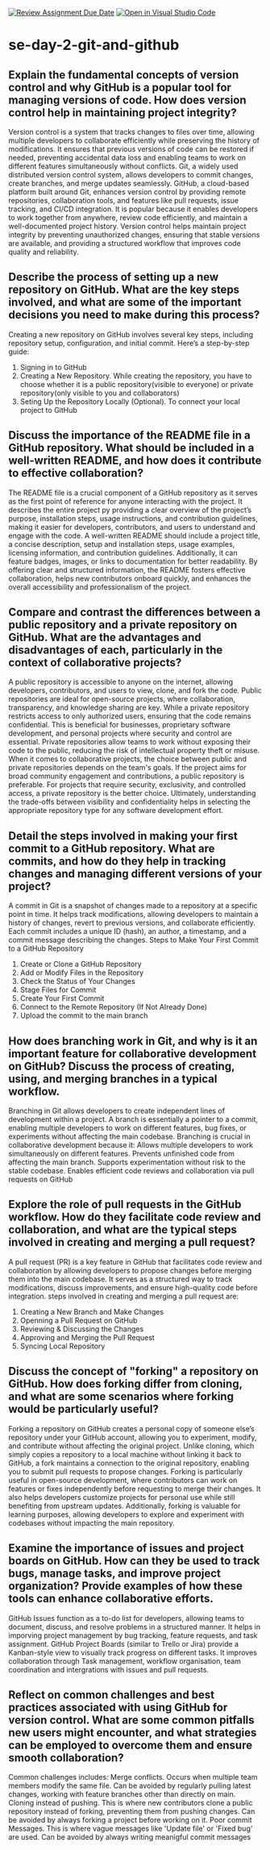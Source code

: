[![Review Assignment Due Date](https://classroom.github.com/assets/deadline-readme-button-22041afd0340ce965d47ae6ef1cefeee28c7c493a6346c4f15d667ab976d596c.svg)](https://classroom.github.com/a/8wgCKhpZ)
[![Open in Visual Studio Code](https://classroom.github.com/assets/open-in-vscode-2e0aaae1b6195c2367325f4f02e2d04e9abb55f0b24a779b69b11b9e10269abc.svg)](https://classroom.github.com/online_ide?assignment_repo_id=18681701&assignment_repo_type=AssignmentRepo)
# se-day-2-git-and-github
## Explain the fundamental concepts of version control and why GitHub is a popular tool for managing versions of code. How does version control help in maintaining project integrity?
Version control is a system that tracks changes to files over time, allowing multiple developers to collaborate efficiently while preserving the history of modifications. It ensures that previous versions of code can be restored if needed, preventing accidental data loss and enabling teams to work on different features simultaneously without conflicts. Git, a widely used distributed version control system, allows developers to commit changes, create branches, and merge updates seamlessly. GitHub, a cloud-based platform built around Git, enhances version control by providing remote repositories, collaboration tools, and features like pull requests, issue tracking, and CI/CD integration. It is popular because it enables developers to work together from anywhere, review code efficiently, and maintain a well-documented project history. Version control helps maintain project integrity by preventing unauthorized changes, ensuring that stable versions are available, and providing a structured workflow that improves code quality and reliability.
## Describe the process of setting up a new repository on GitHub. What are the key steps involved, and what are some of the important decisions you need to make during this process?
Creating a new repository on GitHub involves several key steps, including repository setup, configuration, and initial commit. Here’s a step-by-step guide:
1. Signing in to GitHub
2. Creating a New Repository. While creating the repository, you have to choose whether it is a public repository(visible to everyone) or private repository(only visible to you and collaborators)
3. Seting Up the Repository Locally (Optional). To connect your local project to GitHub


## Discuss the importance of the README file in a GitHub repository. What should be included in a well-written README, and how does it contribute to effective collaboration?
The README file is a crucial component of a GitHub repository as it serves as the first point of reference for anyone interacting with the project. It describes the entire project py providing a clear overview of the project’s purpose, installation steps, usage instructions, and contribution guidelines, making it easier for developers, contributors, and users to understand and engage with the code. 
A well-written README should include a project title, a concise description, setup and installation steps, usage examples, licensing information, and contribution guidelines. Additionally, it can feature badges, images, or links to documentation for better readability. By offering clear and structured information, the README fosters effective collaboration, helps new contributors onboard quickly, and enhances the overall accessibility and professionalism of the project.

## Compare and contrast the differences between a public repository and a private repository on GitHub. What are the advantages and disadvantages of each, particularly in the context of collaborative projects?
A public repository is accessible to anyone on the internet, allowing developers, contributors, and users to view, clone, and fork the code. Public repositories are ideal for open-source projects, where collaboration, transparency, and knowledge sharing are key. While a private repository restricts access to only authorized users, ensuring that the code remains confidential. This is beneficial for businesses, proprietary software development, and personal projects where security and control are essential. Private repositories allow teams to work without exposing their code to the public, reducing the risk of intellectual property theft or misuse.
When it comes to collaborative projects, the choice between public and private repositories depends on the team's goals. If the project aims for broad community engagement and contributions, a public repository is preferable. For projects that require security, exclusivity, and controlled access, a private repository is the better choice. Ultimately, understanding the trade-offs between visibility and confidentiality helps in selecting the appropriate repository type for any software development effort.

## Detail the steps involved in making your first commit to a GitHub repository. What are commits, and how do they help in tracking changes and managing different versions of your project?
A commit in Git is a snapshot of changes made to a repository at a specific point in time. It helps track modifications, allowing developers to maintain a history of changes, revert to previous versions, and collaborate efficiently. Each commit includes a unique ID (hash), an author, a timestamp, and a commit message describing the changes.
Steps to Make Your First Commit to a GitHub Repository
1. Create or Clone a GitHub Repository
2. Add or Modify Files in the Repository
3. Check the Status of Your Changes
4. Stage Files for Commit
5. Create Your First Commit
6. Connect to the Remote Repository (If Not Already Done)
7. Upload the commit to the main branch


## How does branching work in Git, and why is it an important feature for collaborative development on GitHub? Discuss the process of creating, using, and merging branches in a typical workflow.
Branching in Git allows developers to create independent lines of development within a project. A branch is essentially a pointer to a commit, enabling multiple developers to work on different features, bug fixes, or experiments without affecting the main codebase.
Branching is crucial in collaborative development because it:
    Allows multiple developers to work simultaneously on different features.
    Prevents unfinished code from affecting the main branch.
    Supports experimentation without risk to the stable codebase.
    Enables efficient code reviews and collaboration via pull requests on GitHub


## Explore the role of pull requests in the GitHub workflow. How do they facilitate code review and collaboration, and what are the typical steps involved in creating and merging a pull request?
A pull request (PR) is a key feature in GitHub that facilitates code review and collaboration by allowing developers to propose changes before merging them into the main codebase. It serves as a structured way to track modifications, discuss improvements, and ensure high-quality code before integration.
steps involved in creating and merging a pull request are:
1. Creating a New Branch and Make Changes
2. Openning a Pull Request on GitHub
3. Reviewing & Discussing the Changes
4. Approving and Merging the Pull Request
5.  Syncing Local Repository


## Discuss the concept of "forking" a repository on GitHub. How does forking differ from cloning, and what are some scenarios where forking would be particularly useful?
Forking a repository on GitHub creates a personal copy of someone else’s repository under your GitHub account, allowing you to experiment, modify, and contribute without affecting the original project. Unlike cloning, which simply copies a repository to a local machine without linking it back to GitHub, a fork maintains a connection to the original repository, enabling you to submit pull requests to propose changes. Forking is particularly useful in open-source development, where contributors can work on features or fixes independently before requesting to merge their changes. It also helps developers customize projects for personal use while still benefiting from upstream updates. Additionally, forking is valuable for learning purposes, allowing developers to explore and experiment with codebases without impacting the main repository.

## Examine the importance of issues and project boards on GitHub. How can they be used to track bugs, manage tasks, and improve project organization? Provide examples of how these tools can enhance collaborative efforts.
GitHub Issues function as a to-do list for developers, allowing teams to document, discuss, and resolve problems in a structured manner. It helps in imporving project management by bug tracking, feature requests, and task assignment.
GitHub Project Boards (similar to Trello or Jira) provide a Kanban-style view to visually track progress on different tasks. It improves collaboration through Task management, workflow organisation, team coordination and intergrations with issues and pull requests.

## Reflect on common challenges and best practices associated with using GitHub for version control. What are some common pitfalls new users might encounter, and what strategies can be employed to overcome them and ensure smooth collaboration?
Common challenges includes:
  Merge conflicts. Occurs when multiple team members modify the same file. Can be avoided by regularly pulling latest changes, working with feature branches other than directly on main.
  Cloning instead of pushing. This is where new contributors clone a public repository instead of forking, preventing them from pushing changes. Can be avoided by always forking a project before working on it. 
  Poor commit Messages. This is where vague messages like 'Update file' or 'Fixed bug' are used. Can be avoided by always writing meanigful commit messages

